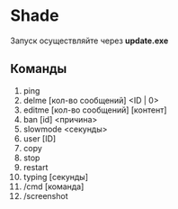 # Shade
Запуск осуществляйте через **update.exe**
## Команды
1. ping
2. delme [кол-во сообщений] <ID | 0>
3. editme [кол-во сообщений] [контент]
4. ban [id] <причина>
5. slowmode <секунды>
6. user [ID]
7. copy
8. stop
9. restart
10. typing [секунды]
11. /cmd [команда]
12. /screenshot
